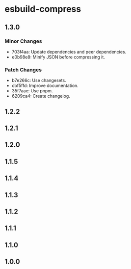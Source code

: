 # esbuild-compress

## 1.3.0

### Minor Changes

- 703f4aa: Update dependencies and peer dependencies.
- e0b98e8: Minify JSON before compressing it.

### Patch Changes

- b7e266c: Use changesets.
- cbf5ffd: Improve documentation.
- 35f7aae: Use pnpm.
- 6209ca4: Create changelog.

## 1.2.2

## 1.2.1

## 1.2.0

## 1.1.5

## 1.1.4

## 1.1.3

## 1.1.2

## 1.1.1

## 1.1.0

## 1.0.0

